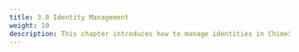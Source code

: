 ```yaml
---
title: 3.8 Identity Management
weight: 10
description: This chapter introduces how to manage identities in ChimeStack
---
```

